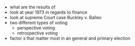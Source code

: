 - what are the results of
- look at year 1973 in regards to finance
- look at supreme Court case Buckley v. Balleo
- two different types of voting
	- perspective voting
	- retrospective voting
- factor s that matter most in an general and primary election